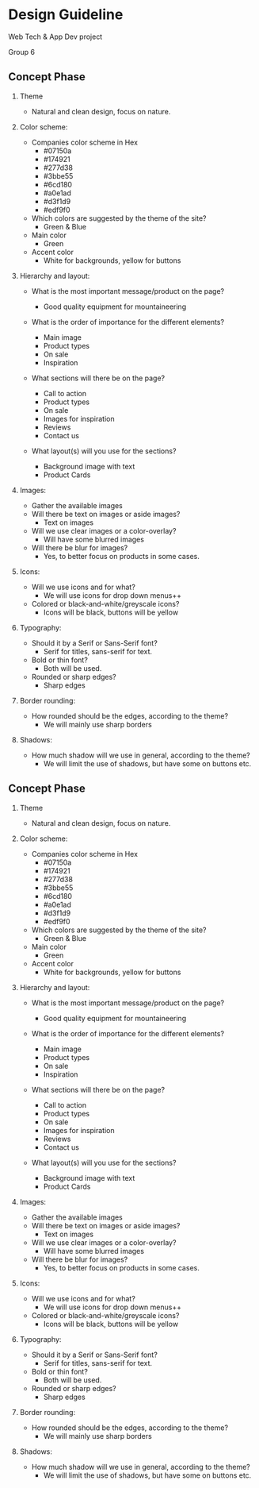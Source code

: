 # Design Guideline
Web Tech & App Dev project

Group 6

## Concept Phase
1. Theme
   - Natural and clean design, focus on nature.

2. Color scheme:
    - Companies color scheme in Hex
      - #07150a
      - #174921
      - #277d38
      - #3bbe55
      - #6cd180
      - #a0e1ad
      - #d3f1d9
      - #edf9f0
    - Which colors are suggested by the theme of the site?
      - Green & Blue
    - Main color
      - Green
    - Accent color
      - White for backgrounds, yellow for buttons


3. Hierarchy and layout:
    - What is the most important message/product on the page?
      - Good quality equipment for mountaineering
    - What is the order of importance for the different elements?
      - Main image
      - Product types
      - On sale
      - Inspiration
    - What sections will there be on the page?
      - Call to action
      - Product types
      - On sale
      - Images for inspiration
      - Reviews
      - Contact us

    - What layout(s) will you use for the sections?
      - Background image with text
      - Product Cards
4. Images:
    - Gather the available images
    - Will there be text on images or aside images?
      - Text on images
    - Will we use clear images or a color-overlay?
      - Will have some blurred images
    - Will there be blur for images?
      - Yes, to better focus on products in some cases.
5. Icons:
    - Will we use icons and for what?
      - We will use icons for drop down menus++
    - Colored or black-and-white/greyscale icons?
      - Icons will be black, buttons will be yellow
6. Typography:
    - Should it by a Serif or Sans-Serif font?
      - Serif for titles, sans-serif for text.
    - Bold or thin font?
      - Both will be used. 
    - Rounded or sharp edges?
      - Sharp edges
7. Border rounding:
    - How rounded should be the edges, according to the theme?
      - We will mainly use sharp borders
8. Shadows:
    - How much shadow will we use in general, according to the theme?
      - We will limit the use of shadows, but have some on buttons etc.

## Concept Phase
1. Theme
   - Natural and clean design, focus on nature.

2. Color scheme:
    - Companies color scheme in Hex
      - #07150a
      - #174921
      - #277d38
      - #3bbe55
      - #6cd180
      - #a0e1ad
      - #d3f1d9
      - #edf9f0
    - Which colors are suggested by the theme of the site?
      - Green & Blue
    - Main color
      - Green
    - Accent color
      - White for backgrounds, yellow for buttons


3. Hierarchy and layout:
    - What is the most important message/product on the page?
      - Good quality equipment for mountaineering
    - What is the order of importance for the different elements?
      - Main image
      - Product types
      - On sale
      - Inspiration
    - What sections will there be on the page?
      - Call to action
      - Product types
      - On sale
      - Images for inspiration
      - Reviews
      - Contact us

    - What layout(s) will you use for the sections?
      - Background image with text
      - Product Cards
4. Images:
    - Gather the available images
    - Will there be text on images or aside images?
      - Text on images
    - Will we use clear images or a color-overlay?
      - Will have some blurred images
    - Will there be blur for images?
      - Yes, to better focus on products in some cases.
5. Icons:
    - Will we use icons and for what?
      - We will use icons for drop down menus++
    - Colored or black-and-white/greyscale icons?
      - Icons will be black, buttons will be yellow
6. Typography:
    - Should it by a Serif or Sans-Serif font?
      - Serif for titles, sans-serif for text.
    - Bold or thin font?
      - Both will be used. 
    - Rounded or sharp edges?
      - Sharp edges
7. Border rounding:
    - How rounded should be the edges, according to the theme?
      - We will mainly use sharp borders
8. Shadows:
    - How much shadow will we use in general, according to the theme?
      - We will limit the use of shadows, but have some on buttons etc. 



